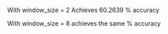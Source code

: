 With window_size = 2
Achieves 60.2639 % accuracy

With window_size = 8
achieves the same % accuracy
